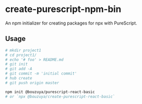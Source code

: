 # create-purescript-npm-bin

An npm initializer for creating packages for npx with PureScript.

## Usage

```bash
# mkdir project1
# cd project1/
# echo '# foo' > README.md
# git init
# git add -A
# git commit -m 'initial commit'
# hub create
# git push origin master

npm init @bouzuya/purescript-react-basic
# or `npx @bouzuya/create-purescript-react-basic`
```
